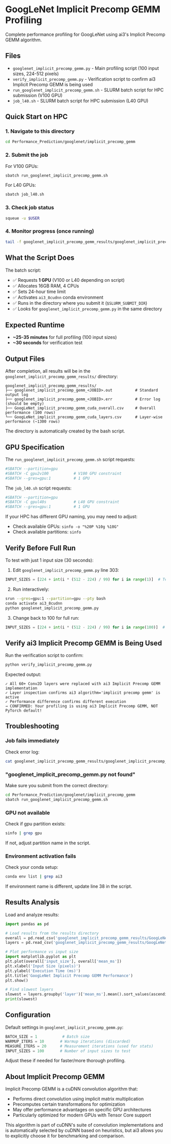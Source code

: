 # GoogLeNet Implicit Precomp GEMM Profiling

Complete performance profiling for GoogLeNet using ai3's Implicit Precomp GEMM algorithm.

## Files

- `googlenet_implicit_precomp_gemm.py` - Main profiling script (100 input sizes, 224-512 pixels)
- `verify_implicit_precomp_gemm.py` - Verification script to confirm ai3 Implicit Precomp GEMM is being used
- `run_googlenet_implicit_precomp_gemm.sh` - SLURM batch script for HPC submission (V100 GPU)
- `job_l40.sh` - SLURM batch script for HPC submission (L40 GPU)

## Quick Start on HPC

### 1. Navigate to this directory
```bash
cd Performance_Prediction/googlenet/implicit_precomp_gemm
```

### 2. Submit the job
For V100 GPUs:
```bash
sbatch run_googlenet_implicit_precomp_gemm.sh
```

For L40 GPUs:
```bash
sbatch job_l40.sh
```

### 3. Check job status
```bash
squeue -u $USER
```

### 4. Monitor progress (once running)
```bash
tail -f googlenet_implicit_precomp_gemm_results/googlenet_implicit_precomp_gemm_<JOBID>.out
```

## What the Script Does

The batch script:
- ✅ Requests **1 GPU** (V100 or L40 depending on script)
- ✅ Allocates 16GB RAM, 4 CPUs
- ✅ Sets 24-hour time limit
- ✅ Activates `ai3_8cudnn` conda environment
- ✅ Runs in the directory where you submit it (`$SLURM_SUBMIT_DIR`)
- ✅ Looks for `googlenet_implicit_precomp_gemm.py` in the same directory

## Expected Runtime

- **~25-35 minutes** for full profiling (100 input sizes)
- **~30 seconds** for verification test

## Output Files

After completion, all results will be in the `googlenet_implicit_precomp_gemm_results/` directory:

```
googlenet_implicit_precomp_gemm_results/
├── googlenet_implicit_precomp_gemm_<JOBID>.out          # Standard output log
├── googlenet_implicit_precomp_gemm_<JOBID>.err          # Error log (should be empty)
├── GoogLeNet_implicit_precomp_gemm_cuda_overall.csv     # Overall performance (100 rows)
└── GoogLeNet_implicit_precomp_gemm_cuda_layers.csv      # Layer-wise performance (~1300 rows)
```

The directory is automatically created by the bash script.

## GPU Specification

The `run_googlenet_implicit_precomp_gemm.sh` script requests:
```bash
#SBATCH --partition=gpu
#SBATCH -C gpu2v100           # V100 GPU constraint
#SBATCH --gres=gpu:1          # 1 GPU
```

The `job_l40.sh` script requests:
```bash
#SBATCH --partition=gpu
#SBATCH -C gpul40s            # L40 GPU constraint
#SBATCH --gres=gpu:1          # 1 GPU
```

If your HPC has different GPU naming, you may need to adjust:
- Check available GPUs: `sinfo -o "%20P %10g %10G"`
- Check available partitions: `sinfo`

## Verify Before Full Run

To test with just 1 input size (30 seconds):

1. Edit `googlenet_implicit_precomp_gemm.py` line 303:
```python
INPUT_SIZES = [224 + int(i * (512 - 224) / 99) for i in range(1)]  # Test
```

2. Run interactively:
```bash
srun --gres=gpu:1 --partition=gpu --pty bash
conda activate ai3_8cudnn
python googlenet_implicit_precomp_gemm.py
```

3. Change back to 100 for full run:
```python
INPUT_SIZES = [224 + int(i * (512 - 224) / 99) for i in range(100)]  # Full
```

## Verify ai3 Implicit Precomp GEMM is Being Used

Run the verification script to confirm:

```bash
python verify_implicit_precomp_gemm.py
```

Expected output:
```
✓ All 60+ Conv2D layers were replaced with ai3 Implicit Precomp GEMM implementation
✓ Layer inspection confirms ai3 algorithm='implicit precomp gemm' is active
✓ Performance difference confirms different execution
→ CONFIRMED: Your profiling is using ai3 Implicit Precomp GEMM, NOT PyTorch default!
```

## Troubleshooting

### Job fails immediately
Check error log:
```bash
cat googlenet_implicit_precomp_gemm_results/googlenet_implicit_precomp_gemm_<JOBID>.err
```

### "googlenet_implicit_precomp_gemm.py not found"
Make sure you submit from the correct directory:
```bash
cd Performance_Prediction/googlenet/implicit_precomp_gemm
sbatch run_googlenet_implicit_precomp_gemm.sh
```

### GPU not available
Check if gpu partition exists:
```bash
sinfo | grep gpu
```

If not, adjust partition name in the script.

### Environment activation fails
Check your conda setup:
```bash
conda env list | grep ai3
```

If environment name is different, update line 38 in the script.

## Results Analysis

Load and analyze results:

```python
import pandas as pd

# Load results from the results directory
overall = pd.read_csv('googlenet_implicit_precomp_gemm_results/GoogLeNet_implicit_precomp_gemm_cuda_overall.csv')
layers = pd.read_csv('googlenet_implicit_precomp_gemm_results/GoogLeNet_implicit_precomp_gemm_cuda_layers.csv')

# Plot performance vs input size
import matplotlib.pyplot as plt
plt.plot(overall['input_size'], overall['mean_ms'])
plt.xlabel('Input Size (pixels)')
plt.ylabel('Execution Time (ms)')
plt.title('GoogLeNet Implicit Precomp GEMM Performance')
plt.show()

# Find slowest layers
slowest = layers.groupby('layer')['mean_ms'].mean().sort_values(ascending=False).head(10)
print(slowest)
```

## Configuration

Default settings in `googlenet_implicit_precomp_gemm.py`:

```python
BATCH_SIZE = 1           # Batch size
WARMUP_ITERS = 10       # Warmup iterations (discarded)
MEASURE_ITERS = 20      # Measurement iterations (used for stats)
INPUT_SIZES = 100       # Number of input sizes to test
```

Adjust these if needed for faster/more thorough profiling.

## About Implicit Precomp GEMM

Implicit Precomp GEMM is a cuDNN convolution algorithm that:
- Performs direct convolution using implicit matrix multiplication
- Precomputes certain transformations for optimization
- May offer performance advantages on specific GPU architectures
- Particularly optimized for modern GPUs with Tensor Core support

This algorithm is part of cuDNN's suite of convolution implementations and is automatically selected by cuDNN based on heuristics, but ai3 allows you to explicitly choose it for benchmarking and comparison.

